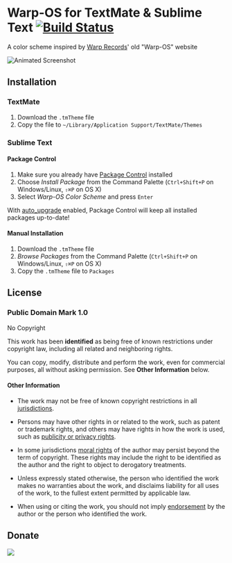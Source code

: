 # Warp-OS for TextMate & Sublime Text [![Build Status](https://secure.travis-ci.org/idleberg/WarpOS.tmTheme.png)](http://travis-ci.org/idleberg/WarpOS.tmTheme)

A color scheme inspired by [Warp Records][1]' old "Warp-OS" website

![Animated Screenshot][2]

## Installation

### TextMate

1. Download the `.tmTheme` file
2. Copy the file to `~/Library/Application Support/TextMate/Themes`

### Sublime Text

#### Package Control

1. Make sure you already have [Package Control][3] installed
2. Choose *Install Package* from the Command Palette (`Ctrl+Shift+P` on Windows/Linux, `⇧⌘P` on OS X)
3. Select *Warp-OS Color Scheme* and press `Enter`

With [auto_upgrade][4] enabled, Package Control will keep all installed packages up-to-date!

#### Manual Installation

1. Download the `.tmTheme` file
2. *Browse Packages* from the Command Palette (`Ctrl+Shift+P` on Windows/Linux, `⇧⌘P` on OS X)
3. Copy the `.tmTheme` file to `Packages`

## License

### Public Domain Mark 1.0
No Copyright

This work has been **identified** as being free of known restrictions under copyright law, including all related and neighboring rights.

You can copy, modify, distribute and perform the work, even for commercial purposes, all without asking permission. See **Other Information** below.

#### Other Information
* The work may not be free of known copyright restrictions in all [jurisdictions](http://creativecommons.org/publicdomain/mark/1.0/).

* Persons may have other rights in or related to the work, such as patent or trademark rights, and others may have rights in how the work is used, such as [publicity or privacy rights](http://wiki.creativecommons.org/Frequently_Asked_Questions#When_are_publicity_rights_relevant.3F).

* In some jurisdictions [moral rights](http://creativecommons.org/publicdomain/mark/1.0/) of the author may persist beyond the term of copyright. These rights may include the right to be identified as the author and the right to object to derogatory treatments.

* Unless expressly stated otherwise, the person who identified the work makes no warranties about the work, and disclaims liability for all uses of the work, to the fullest extent permitted by applicable law.

* When using or citing the work, you should not imply [endorsement](http://creativecommons.org/publicdomain/mark/1.0/) by the author or the person who identified the work.

## Donate

[<img src="https://raw.github.com/balupton/flattr-buttons/master/badge-89x18.gif" />][6]

[1]: http://warp.net
[2]: https://raw.github.com/idleberg/WarpOS.tmTheme/master/preview/screenshot.gif
[3]: http://wbond.net/sublime_packages/package_control/
[4]: http://wbond.net/sublime_packages/package_control/settings/
[5]: http://creativecommons.org/licenses/by-sa/3.0/deed.en_US
[6]: https://flattr.com/submit/auto?user_id=idleberg&url=https://github.com/idleberg/WarpOS.tmTheme/